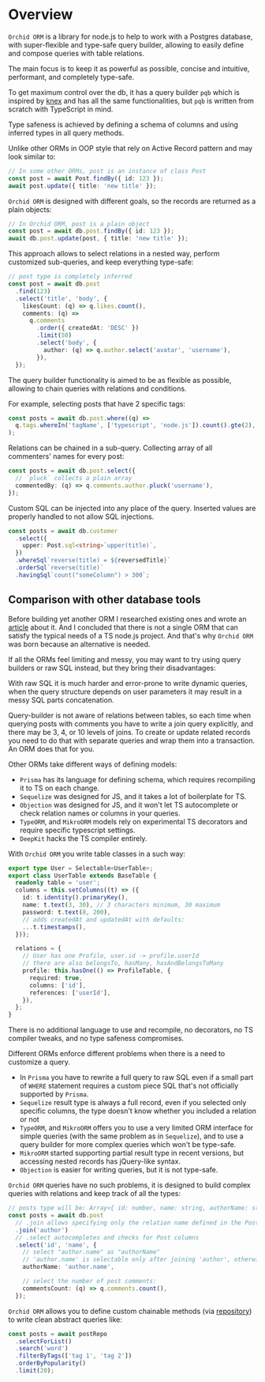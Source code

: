 # Overview

`Orchid ORM` is a library for node.js to help to work with a Postgres database,
with super-flexible and type-safe query builder,
allowing to easily define and compose queries with table relations.

The main focus is to keep it as powerful as possible, concise and intuitive, performant, and completely type-safe.

To get maximum control over the db, it has a query builder `pqb` which is inspired by [knex](http://knexjs.org/) and has all the same functionalities,
but `pqb` is written from scratch with TypeScript in mind.

Type safeness is achieved by defining a schema of columns and using inferred types in all query methods.

Unlike other ORMs in OOP style that rely on Active Record pattern and may look similar to:

```ts
// In some other ORMs, post is an instance of class Post
const post = await Post.findBy({ id: 123 });
await post.update({ title: 'new title' });
```

`Orchid ORM` is designed with different goals, so the records are returned as a plain objects:

```ts
// In Orchid ORM, post is a plain object
const post = await db.post.findBy({ id: 123 });
await db.post.update(post, { title: 'new title' });
```

This approach allows to select relations in a nested way, perform customized sub-queries, and keep everything type-safe:

<!-- prettier-ignore-start -->
```ts
// post type is completely inferred
const post = await db.post
  .find(123)
  .select('title', 'body', {
    likesCount: (q) => q.likes.count(),
    comments: (q) =>
      q.comments
        .order({ createdAt: 'DESC' })
        .limit(50)
        .select('body', {
          author: (q) => q.author.select('avatar', 'username'),
        }),
  });
```
<!-- prettier-ignore-end -->

The query builder functionality is aimed to be as flexible as possible, allowing to chain queries with relations and conditions.

For example, selecting posts that have 2 specific tags:

```ts
const posts = await db.post.where((q) =>
  q.tags.whereIn('tagName', ['typescript', 'node.js']).count().gte(2),
);
```

Relations can be chained in a sub-query.
Collecting array of all commenters' names for every post:

```ts
const posts = await db.post.select({
  // `pluck` collects a plain array
  commentedBy: (q) => q.comments.author.pluck('username'),
});
```

Custom SQL can be injected into any place of the query.
Inserted values are properly handled to not allow SQL injections.

<!-- prettier-ignore-start -->

```ts
const posts = await db.customer
  .select({
    upper: Post.sql<string>`upper(title)`,
  })
  .whereSql`reverse(title) = ${reversedTitle}`
  .orderSql`reverse(title)`
  .havingSql`count("someColumn") > 300`;
```

<!-- prettier-ignore-end -->

## Comparison with other database tools

Before building yet another ORM I researched existing ones and wrote an [article](https://romeerez.hashnode.dev/nodejs-orms-overview-and-comparison) about it.
And I concluded that there is not a single ORM that can satisfy the typical needs of a TS node.js project.
And that's why `Orchid ORM` was born because an alternative is needed.

If all the ORMs feel limiting and messy, you may want to try using query builders or raw SQL instead, but they bring their disadvantages:

With raw SQL it is much harder and error-prone to write dynamic queries, when the query structure depends on user parameters it may result in a messy SQL parts concatenation.

Query-builder is not aware of relations between tables, so each time when querying posts with comments you have to write a join query explicitly, and there may be 3, 4, or 10 levels of joins.
To create or update related records you need to do that with separate queries and wrap them into a transaction.
An ORM does that for you.

Other ORMs take different ways of defining models:

- `Prisma` has its language for defining schema, which requires recompiling it to TS on each change.
- `Sequelize` was designed for JS, and it takes a lot of boilerplate for TS.
- `Objection` was designed for JS, and it won't let TS autocomplete or check relation names or columns in your queries.
- `TypeORM`, and `MikroORM` models rely on experimental TS decorators and require specific typescript settings.
- `DeepKit` hacks the TS compiler entirely.

With `Orchid ORM` you write table classes in a such way:

```ts
export type User = Selectable<UserTable>;
export class UserTable extends BaseTable {
  readonly table = 'user';
  columns = this.setColumns((t) => ({
    id: t.identity().primaryKey(),
    name: t.text(3, 30), // 3 characters minimum, 30 maximum
    password: t.text(8, 200),
    // adds createdAt and updatedAt with defaults:
    ...t.timestamps(),
  }));

  relations = {
    // User has one Profile, user.id -> profile.userId
    // there are also belongsTo, hasMany, hasAndBelongsToMany
    profile: this.hasOne(() => ProfileTable, {
      required: true,
      columns: ['id'],
      references: ['userId'],
    }),
  };
}
```

There is no additional language to use and recompile, no decorators, no TS compiler tweaks, and no type safeness compromises.

Different ORMs enforce different problems when there is a need to customize a query.

- In `Prisma` you have to rewrite a full query to raw SQL even if a small part of `WHERE` statement requires a custom piece SQL that's not officially supported by `Prisma`.
- `Sequelize` result type is always a full record, even if you selected only specific columns, the type doesn't know whether you included a relation or not
- `TypeORM`, and `MikroORM` offers you to use a very limited ORM interface for simple queries (with the same problem as in `Sequelize`), and to use a query builder for more complex queries which won't be type-safe.
- `MikroORM` started supporting partial result type in recent versions, but accessing nested records has jQuery-like syntax.
- `Objection` is easier for writing queries, but it is not type-safe.

`Orchid ORM` queries have no such problems, it is designed to build complex queries with relations and keep track of all the types:

```ts
// posts type will be: Array<{ id: number, name: string, authorName: string, commentsCount: number }>
const posts = await db.post
  // .join allows specifying only the relation name defined in the Post table
  .join('author')
  // .select autocompletes and checks for Post columns
  .select('id', 'name', {
    // select "author.name" as "authorName"
    // 'author.name' is selectable only after joining 'author', otherwise compilation error
    authorName: 'author.name',

    // select the number of post comments:
    commentsCount: (q) => q.comments.count(),
  });
```

`Orchid ORM` allows you to define custom chainable methods (via [repository](/guide/repo)) to write clean abstract queries like:

```ts
const posts = await postRepo
  .selectForList()
  .search('word')
  .filterByTags(['tag 1', 'tag 2'])
  .orderByPopularity()
  .limit(20);
```
